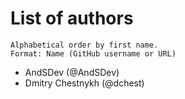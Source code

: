 List of authors
===============

    Alphabetical order by first name.
    Format: Name (GitHub username or URL)

* AndSDev (@AndSDev)
* Dmitry Chestnykh (@dchest)
